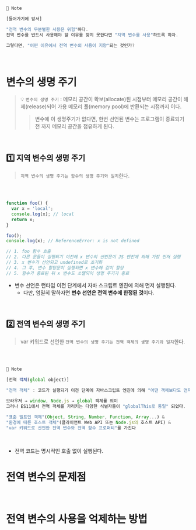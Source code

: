 ```js

🔎 Note

[들어가기에 앞서]

"전역 변수의 무분별한 사용은 위험"하다.
전역 변수를 반드시 사용해야 할 이유를 찾지 못한다면 "지역 변수를 사용"하도록 하자.

그렇다면, "어떤 이유에서 전역 변수의 사용이 지양"되는 것인가?
```
<br>

# 변수의 생명 주기

> 💡 `변수의 생명 주기` : 메모리 공간이 확보(allocate)된 시점부터
메모리 공간이 해제(release)되어 가용 메모리 풀(memory pool)에 반환되는 시점까지 이다.
>> 변수에 이 생명주기가 없다면, 한번 선언된 변수는 프로그램이 종료되기 전 까지 메모리 공간을 점유하게 된다.
<br>

## 1️⃣ 지역 변수의 생명 주기

> `지역 변수의 생명 주기는 함수의 생명 주기와 일치`한다.
<br>

```js

function foo() {
  var x = 'local';
  console.log(x); // local
  return x;
}

foo();
console.log(x); // ReferenceError: x is not defined

// 1. foo 함수 호출
// 2. 다른 문들이 실행되기 이전에 x 변수의 선언문이 JS 엔진에 의해 가장 먼저 실행
// 3. x 변수가 선언되고 undefined로 초기화
// 4. 그 후, 변수 할당문이 실행되면 x 변수에 값이 할당
// 5. 함수가 종료된 뒤 x 변수도 소멸되어 생명 주기가 종료

```

- 변수 선언은 런타임 이전 단계에서 자바 스크립트 엔진에 의해 먼저 실행된다.
  - 다만, 엄밀히 말하자면 **변수 선언은 전역 변수에 한정된 것**이다.
<br>

## 2️⃣ 전역 변수의 생명 주기

> var 키워드로 선언한 `전역 변수의 생명 주기는 전역 객체의 생명 주기와 일치`한다.
<br>

```js

🔎 Note

[전역 객체(global object)]

"전역 객체" : 코드가 실행되기 이전 단계에 자바스크립트 엔진에 의해 "어떤 객체보다도 먼저 생성"되는 특수한 객체.

브라우저 ⇒ window, Node.js ⇒ global 객체를 의미
그러나 ES11에서 전역 객체를 가리키는 다양한 식별자들이 "globalThis로 통일" 되었다.

"표준 빌트인 객체"(Object, String, Number, Function, Array...) &
"환경에 따른 호스트 객체"(클라이언트 Web API 또는 Node.js의 호스트 API) &
"var 키워드로 선언한 전역 변수와 전역 함수 프로퍼티"를 가진다
```
<br>

- 전역 코드는 명시적인 호출 없이 실행된다.

# 전역 변수의 문제점
<br>

# 전역 변수의 사용을 억제하는 방법
<br>
